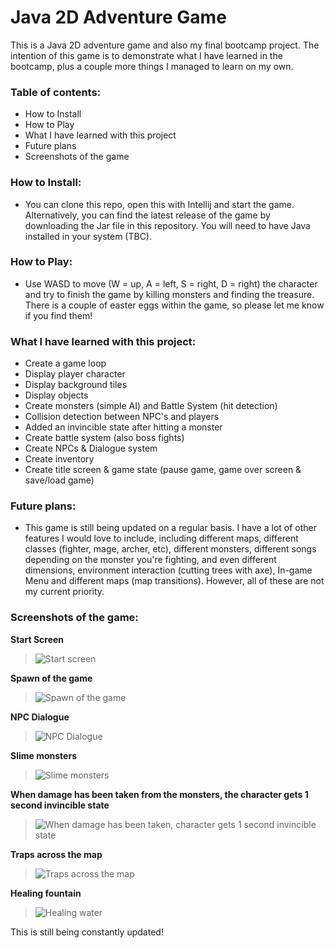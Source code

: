 # Java 2D Adventure Game 


This is a Java 2D adventure game and also my final bootcamp project. The intention of this game is to demonstrate what I have learned 
in the bootcamp, plus a couple more things I managed to learn on my own. 

### Table of contents:
- How to Install
- How to Play
- What I have learned with this project
- Future plans 
- Screenshots of the game
	
### How to Install: 
- You can clone this repo, open this with Intellij and start the game. Alternatively, you can find the latest release of the game by downloading the Jar file in this repository. You will need to have Java installed in 
your system (TBC).
	
### How to Play:
- Use WASD to move (W = up, A = left, S = right, D = right) the character and try to finish the game by killing monsters and finding
the treasure. There is a couple of easter eggs within the game, so please let me know if you find them! 
	
### What I have learned with this project:
- Create a game loop
- Display player character
- Display background tiles
- Display objects
- Create monsters (simple AI) and Battle System (hit detection)
- Collision detection between NPC's and players
- Added an invincible state after hitting a monster
- Create battle system (also boss fights)
- Create NPCs & Dialogue system
- Create inventory
- Create title screen & game state (pause game, game over screen & save/load game)

### Future plans:
- This game is still being updated on a regular basis. I have a lot of other features I would love to include, including different maps,
different classes (fighter, mage, archer, etc), different monsters, different songs depending on the monster you're fighting, and even
different dimensions, environment interaction (cutting trees with axe), In-game Menu and different maps (map transitions). However, all of these are not my current priority. 


### Screenshots of the game:

**Start Screen**

> ![Start screen](https://user-images.githubusercontent.com/56265972/231503077-e176b965-1b09-4554-b836-5698eacd982d.png)

**Spawn of the game**

> ![Spawn of the game](https://user-images.githubusercontent.com/56265972/231303209-db95af38-78da-4da4-929b-0d72d08cfedb.png)

**NPC Dialogue**

> ![NPC Dialogue](https://user-images.githubusercontent.com/56265972/231303259-4b560872-1daa-46ec-be5a-d73ab74befab.png)

**Slime monsters**

> ![Slime monsters](https://user-images.githubusercontent.com/56265972/231303266-6afaf774-7de9-4407-b7a5-0cb1fd536e25.png)

**When damage has been taken from the monsters, the character gets 1 second invincible state**

> ![When damage has been taken, character gets 1 second invincible state](https://user-images.githubusercontent.com/56265972/231303318-7884cf0c-b2f1-4dc4-b5da-64674b3fc237.png)

**Traps across the map**

> ![Traps across the map](https://user-images.githubusercontent.com/56265972/231303415-54fe064a-95a1-44bc-a4d3-32f27b4cf27c.png)

**Healing fountain**

> ![Healing water](https://user-images.githubusercontent.com/56265972/231303442-ba864c05-3323-41ba-983b-220399e9146b.png)


This is still being constantly updated! 
